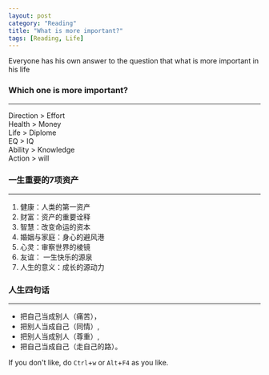 ```yaml
---
layout: post
category: "Reading"
title: "What is more important?"
tags: [Reading, Life]
---
```


Everyone has his own answer to the question that what is more important in his life

### Which one is more important?
---

Direction > Effort  
Health > Money  
Life > Diplome  
EQ > IQ  
Ability > Knowledge  
Action > will  

<!--more-->

### 一生重要的7项资产
---

1. 健康：人类的第一资产  
2. 财富：资产的重要诠释  
3. 智慧：改变命运的资本  
4. 婚姻与家庭：身心的避风港  
5. 心灵：审察世界的棱镜  
6. 友谊： 一生快乐的源泉  
7. 人生的意义：成长的源动力

### 人生四句话
---

- 把自己当成别人（痛苦），  
- 把别人当成自己（同情）,  
- 把别人当成别人（尊重）,  
- 把自己当成自己（走自己的路）。  


If you don't like, do `Ctrl`+`w` or `Alt`+`F4` as you like.
